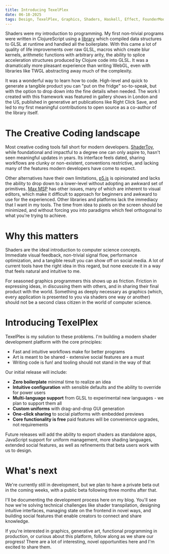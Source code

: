 ```yaml
--- 
title: Introducing TexelPlex
date: 06-18-2025
tags: Design, TexelPlex, Graphics, Shaders, Haskell, Effect, FounderMode
---
```


Shaders were my introduction to programming. My first non-trivial programs were written in ClojureScript using a [library](https://github.com/Ella-Hoeppner/hollow) which compiled data structures to GLSL at runtime and handled all the boilerplate. With this came a lot of quality of life improvements over raw GLSL, macros which create blur kernels, arithmetic functions with arbitrary arity, the ability to splice acceleration structures produced by Clojure code into GLSL. It was a dramatically more pleasant experience than writing WebGL, even with libraries like TWGL abstracting away much of the complexity.

It was a wonderful way to learn how to code. High-level and quick to generate a tangible product you can "put on the fridge" so-to-speak, but with the option to drop down into the fine details when needed. The work I created with this framework was featured in gallery shows in London and the US, published in generative art publications like Right Click Save, and led to my first meaningful contributions to open source as a co-author of the library itself.

# The Creative Coding landscape 

Most creative coding tools fall short for modern developers. [ShaderToy](https://www.shadertoy.com/), while foundational and impactful to a degree one can only aspire to, hasn't seen meaningful updates in years. Its interface feels dated, sharing workflows are clunky or non-existent, conventions restrictive, and lacking many of the features modern developers have come to expect. 

Other alternatives have their own limitations, [p5.js](https://p5js.org/) is opinionated and lacks the ability to drop down to a lower-level without adopting an awkward set of primitives. [Max MSP](https://cycling74.com/) has other issues, many of which are inherent to visual editors, which make it difficult to approach for beginners and awkward to use for the experienced. Other libraries and platforms lack the immediacy that I want in my tools. The time from idea to pixels on the screen should be minimized, and without forcing you into paradigms which feel orthogonal to what you're trying to achieve.

# Why this matters

Shaders are the ideal introduction to computer science concepts. Immediate visual feedback, non-trivial signal flow, performance optimization, and a tangible result you can show off on social media. A lot of current tools have the right idea in this regard, but none execute it in a way that feels natural and intuitive to me.

For seasoned graphics programmers this shows up as friction. Friction in expressing ideas, in discussing them with others, and in sharing their final product with the world. Something as deeply necessary as graphics (which, every application is presented to you via shaders one way or another) should not be a second class citizen in the world of computer science.

# Introducing TexelPlex

TexelPlex is my solution to these problems. I'm building a modern shader development platform with the core principles:

- Fast and intuitive workflows make for better programs
- Art is meant to be shared - extensive social features are a must
- Writing code is fun! and tooling should not stand in the way of that
  
Our initial release will include: 

- **Zero boilerplate** minimal time to realize an idea 
- **Intuitive configuration** with sensible defaults and the ability to override for power users 
- **Multi-language support** from GLSL to experimental new languages - we plan to support them all
- **Custom uniforms** with drag-and-drop GUI generation 
- **One-click sharing** to social platforms with embedded previews 
- **Core functionality is free** paid features will be convenience upgrades, not requirements

Future releases will add the ability to export shaders as standalone apps, JavaScript support for uniform management, more shading languages, extended social features, as well as refinements that beta users work with us to design. 

# What's next

We're currently still in development, but we plan to have a private beta out in the coming weeks, with a public beta following three months after that. 

I'll be documenting the development process here on my blog. You'll see how we're solving technical challenges like shader transpilation, designing intuitive interfaces, managing state on the frontend in novel ways, and building social features that enable creators to connect and share knowledge. 

If you're interested in graphics, generative art, functional programming in production, or curious about this platform, follow along as we share our progress! There are a lot of interesting, novel opportunities here and I'm excited to share them.